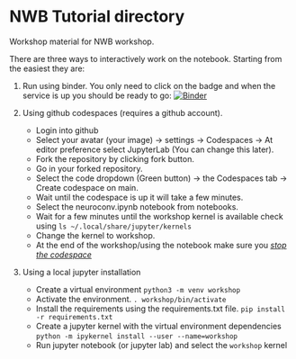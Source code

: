 # NWB Tutorial directory

Workshop material for NWB workshop.

There are three ways to interactively work on the notebook.
Starting from the easiest they are:
1. Run using binder. You only need to click on the badge and when the service is up you should be ready to go:
[![Binder](https://mybinder.org/badge_logo.svg)](https://mybinder.org/v2/gh/achilleasNP/NWBworkshop.git/HEAD?labpath=notebooks%2Fneuroconv.ipynb)

2. Using github codespaces (requires a github account).
    - Login into github
    - Select your avatar (your image) -> settings -> Codespaces -> At editor preference select JupyterLab (You can change this later).
    - Fork the repository by clicking fork button.
    - Go in your forked repository.
    - Select the code dropdown (Green button) -> the Codespaces tab -> Create codespace on main.
    - Wait until the codespace is up it will take a few minutes.
    - Select the neuroconv.ipynb notebook from notebooks.
    - Wait for a few minutes until the workshop kernel is available check using `ls ~/.local/share/jupyter/kernels`
    - Change the kernel to workshop.
    - At the end of the workshop/using the notebook make sure you [*stop the codespace*](https://docs.github.com/en/codespaces/developing-in-a-codespace/stopping-and-starting-a-codespace)

3. Using a local jupyter installation
    - Create a virtual environment
    ``` python3 -m venv workshop ```
    - Activate the environment.
    ``` . workshop/bin/activate ``` 
    - Install the requirements using the requirements.txt file.
    ``` pip install -r requirements.txt ```
    - Create a jupyter kernel with the virtual environment dependencies
     ``` python -m ipykernel install --user --name=workshop ```
    - Run jupyter notebook (or jupyter lab) and select the `workshop` kernel



